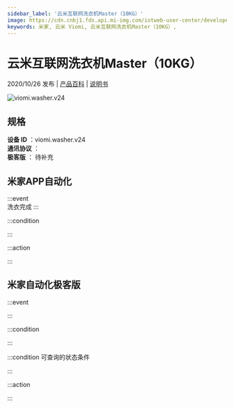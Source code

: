 ```yaml
---
sidebar_label: '云米互联网洗衣机Master（10KG）'
image: https://cdn.cnbj1.fds.api.mi-img.com/iotweb-user-center/developer_1679048481430LHy2Z03N.png?GalaxyAccessKeyId=AKVGLQWBOVIRQ3XLEW&Expires=9223372036854775807&Signature=m2i8n79bOP0Fj+ZhUy6HO7fUPTk=
keywords: 米家, 云米 Viomi, 云米互联网洗衣机Master（10KG）, 
---
```

# 云米互联网洗衣机Master（10KG）

2020/10/26 发布 | [产品百科](https://home.mi.com/webapp/content/baike/product/index.html?model=viomi.washer.v24/) | [说明书](https://home.mi.com/views/introduction.html?model=viomi.washer.v24&region=cn)

![viomi.washer.v24](https://cdn.cnbj1.fds.api.mi-img.com/iotweb-user-center/developer_1679048481430LHy2Z03N.png?GalaxyAccessKeyId=AKVGLQWBOVIRQ3XLEW&Expires=9223372036854775807&Signature=m2i8n79bOP0Fj+ZhUy6HO7fUPTk=)

## 规格  
> 
**设备 ID** ：viomi.washer.v24  
**通讯协议** ：  
**极客版**  ： 待补充 


## 米家APP自动化  

:::event  
洗衣完成
:::

:::condition  

:::

:::action   

:::

## 米家自动化极客版  

:::event  

:::

:::condition  

:::

:::condition 可查询的状态条件  

:::

:::action  

:::

        
